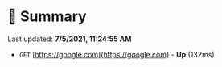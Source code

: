 # 📖 Summary
Last updated: **7/5/2021, 11:24:55 AM**

- `GET` [https://google.com](https://google.com) - **Up** (132ms)
